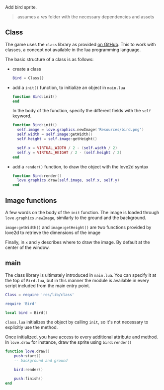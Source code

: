 Add bird sprite.

> assumes a _res_ folder with the necessary dependencies and assets

## Class

The game uses the `class` library as provided [on GitHub](https://github.com/vrld/hump/blob/master/class.lua). This to work with classes, a concept not available in the lua programming language.

The basic structure of a class is as follows:

- create a class

  ```lua
  Bird = Class{}
  ```

- add a `init()` function, to initialize an object in `main.lua`

  ```lua
  function Bird:init()
  end
  ```

  In the body of the function, specify the different fields with the `self` keyword.

  ```lua
  function Bird:init()
    self.image = love.graphics.newImage('Resources/bird.png')
    self.width = self.image:getWidth()
    self.height = self.image:getHeight()

    self.x = VIRTUAL_WIDTH / 2 - (self.width / 2)
    self.y = VIRTUAL_HEIGHT / 2 - (self.height / 2)
  end
  ```

- add a `render()` function, to draw the object with the love2d syntax

  ```lua
  function Bird:render()
    love.graphics.draw(self.image, self.x, self.y)
  end
  ```

## Image functions

A few words on the body of the `init` function. The image is loaded through `love.graphics.newImage`, similarly to the ground and the background.

`image:getWidth()` and `image:getHeight()` are two functions provided by love2d to retrieve the dimensions of the image

Finally, in `x` and `y` describes where to draw the image. By default at the center of the window.

## main

The class library is ultimately introduced in `main.lua`. You can specify it at the top of `Bird.lua`, but in this manner the module is available in every script included from the main entry point.

```lua
Class = require 'res/lib/class'

require 'Bird'

local bird = Bird()
```

`class.lua` initializes the object by calling `init`, so it's not necessary to explicitly use the method.

Once initialized, you have access to every additional attribute and method. In `love.draw` for instance, draw the sprite using `bird:render()`

```lua
function love.draw()
    push:start()
    -- background and ground

    bird:render()

    push:finish()
end
```
